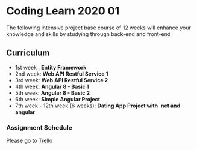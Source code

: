 # Coding Learn 2020 01
The following intensive project base course of 12 weeks will enhance your knowledge and skills by studying through back-end and front-end

## Curriculum

 - 1st week : **Entity Framework** 
 - 2nd week: **Web API Restful Service 1** 
 - 3rd week: **Web API Restful Service 2** 
 - 4th week: **Angular 8 - Basic 1** 
 - 5th week: **Angular 8 - Basic 2** 
 - 6th week: **Simple Angular Project** 
 - 7th week - 12th week (6 weeks): **Dating App Project with .net and angular** 

### Assignment Schedule
Please go to [Trello](https://trello.com/b/0OlUdEM0)
